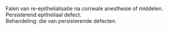 Falen van re-epithelialisatie na corneale anesthesie of middelen.  
Persisterend epitheliaal defect.  
Behandeling: die van persisterende defecten.